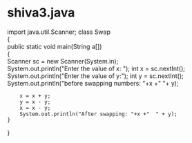 # shiva3.java
import java.util.Scanner; 
class Swap   
{  
    public static void main(String a[])   
    {     
        Scanner sc = new Scanner(System.in);  
        System.out.println("Enter the value of x: ");
        int x = sc.nextInt();  
        System.out.println("Enter the value of y:");
        int y = sc.nextInt(); 
        System.out.println("before swapping numbers: "+x +" "+ y); 
        
        x = x + y;   
        y = x - y;   
        x = x - y;   
        System.out.println("After swapping: "+x +"  " + y);   
    }   
}  
